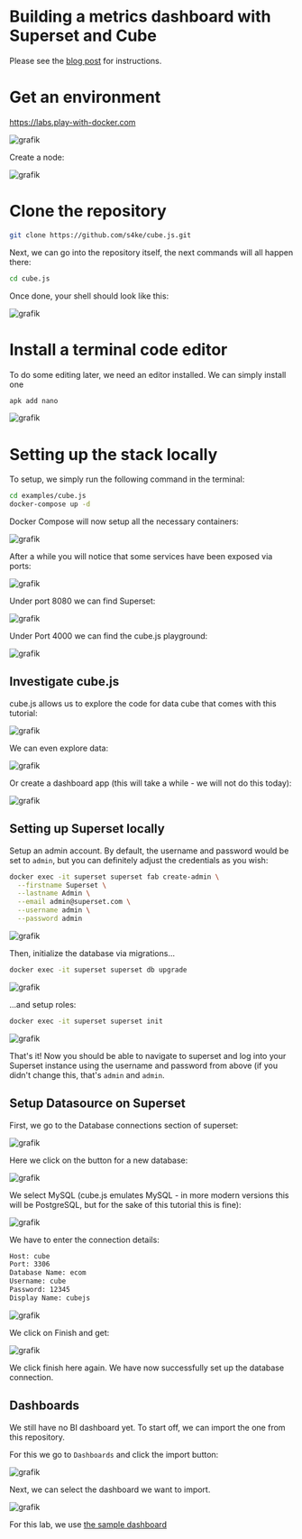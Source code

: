# Building a metrics dashboard with Superset and Cube

Please see the [blog post](https://cube.dev/blog/building-metrics-dashboard-with-superset/) for instructions.

# Get an environment

https://labs.play-with-docker.com

![grafik](https://user-images.githubusercontent.com/719760/213940741-65388c13-3d38-494f-a40f-6a89474f2550.png)

Create a node:

![grafik](https://user-images.githubusercontent.com/719760/213940796-96f94a91-f779-4f1c-9f74-9f349a3bf136.png)

# Clone the repository

```bash
git clone https://github.com/s4ke/cube.js.git
```

Next, we can go into the repository itself, the next commands will all happen there:

```bash
cd cube.js
```

Once done, your shell should look like this:

![grafik](https://user-images.githubusercontent.com/719760/213940905-de213246-6a95-4634-bbed-53b9289f1a5a.png)

# Install a terminal code editor

To do some editing later, we need an editor installed. We can simply install one

```bash
apk add nano
```

![grafik](https://user-images.githubusercontent.com/719760/213940982-8d5dfeab-7edd-4344-817d-51914251d99b.png)

# Setting up the stack locally

To setup, we simply run the following command in the terminal:

```bash
cd examples/cube.js
docker-compose up -d
```

Docker Compose will now setup all the necessary containers:

![grafik](https://user-images.githubusercontent.com/719760/213941071-101ccd7d-7d02-41da-80ff-0b80ec510cf9.png)

After a while you will notice that some services have been exposed via ports:

![grafik](https://user-images.githubusercontent.com/719760/213941103-6a62cffb-64f6-434f-b6f3-d2ffc0ffb3fe.png)

Under port 8080 we can find Superset:

![grafik](https://user-images.githubusercontent.com/719760/213941121-c1fef348-6176-4fc0-b7e1-2d1e5022b313.png)

Under Port 4000 we can find the cube.js playground:

![grafik](https://user-images.githubusercontent.com/719760/213941141-e2f9aa79-b705-414a-b525-accf5782ff6f.png)

## Investigate cube.js

cube.js allows us to explore the code for data cube that comes with this tutorial:

![grafik](https://user-images.githubusercontent.com/719760/213941237-8abe95c3-9f9d-465b-b6ef-5df2098a6ca4.png)

We can even explore data:

![grafik](https://user-images.githubusercontent.com/719760/213941189-67967d3d-11b3-4546-ba64-0110c1d0eea6.png)

Or create a dashboard app (this will take a while - we will not do this today):

![grafik](https://user-images.githubusercontent.com/719760/213943025-2231d4ea-555e-43e6-a802-b81bda22d03b.png)


## Setting up Superset locally

Setup an admin account. By default, the username and password would be set to `admin`, but you can definitely adjust the credentials as you wish:

```bash
docker exec -it superset superset fab create-admin \
  --firstname Superset \
  --lastname Admin \
  --email admin@superset.com \
  --username admin \
  --password admin
```

![grafik](https://user-images.githubusercontent.com/719760/213941487-64cef2a7-9e6c-4d21-9342-1f1e0fd3eb8f.png)


Then, initialize the database via migrations...

```bash
docker exec -it superset superset db upgrade
```

![grafik](https://user-images.githubusercontent.com/719760/213941526-a9462274-5928-4d48-9bd4-90ca96623109.png)

...and setup roles:

```bash
docker exec -it superset superset init
```

![grafik](https://user-images.githubusercontent.com/719760/213941577-bb1e9af7-baa4-4221-83a4-67af5b8a2046.png)

That's it! Now you should be able to navigate to superset and log into your Superset instance using the username and password from above (if you didn't change this, that's `admin` and `admin`.

## Setup Datasource on Superset

First, we go to the Database connections section of superset:

![grafik](https://user-images.githubusercontent.com/719760/213943285-a8c44c7e-e8bd-4cd7-b441-bff27acf2765.png)

Here we click on the button for a new database:

![grafik](https://user-images.githubusercontent.com/719760/213943302-4d0030cc-264e-4ac2-b84b-1fe82b9e99e6.png)

We select MySQL (cube.js emulates MySQL - in more modern versions this will be PostgreSQL, but for the sake of this tutorial this is fine):

![grafik](https://user-images.githubusercontent.com/719760/213317812-874f7d5b-a75d-40ae-9df1-b3dd07fe6381.png)

We have to enter the connection details:

```bash
Host: cube
Port: 3306
Database Name: ecom
Username: cube
Password: 12345
Display Name: cubejs
```

![grafik](https://user-images.githubusercontent.com/719760/213317751-1b44a98f-20d6-4d7f-bf3d-3ebb64261203.png)

We click on Finish and get: 

![grafik](https://user-images.githubusercontent.com/719760/213943415-8dbc7a69-5f78-4fad-ae13-1930a0b2e1a0.png)

We click finish here again. We have now successfully set up the database connection.

## Dashboards

We still have no BI dashboard yet. To start off, we can import the one from this repository.

For this we go to `Dashboards` and click the import button:

![grafik](https://user-images.githubusercontent.com/719760/213317918-40836b20-4da2-4ff9-a027-a176967f4f9f.png)

Next, we can select the dashboard we want to import.

![grafik](https://user-images.githubusercontent.com/719760/213943526-aa4ff3cb-f9ea-48cf-a789-258cf791365c.png)

For this lab, we use [the sample dashboard](./acme-dashboard.json)







